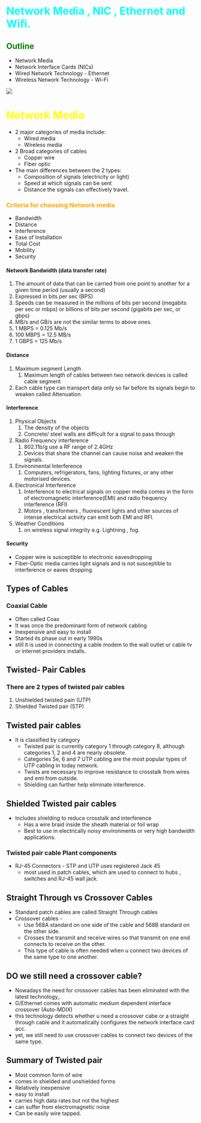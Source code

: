 # <font color="cyan"> Network Media , NIC , Ethernet and Wifi. </font>

## <font color="Green">Outline</font>
* Network Media 
* Network Interface Cards (NICs)
* Wired Network Technology - Ethernet 
* Wireless Network Technology - Wi-Fi

![](screenshots/Pasted%20image%2020240801130549.png)


# <font color="Yellow">Network Media </font>
* 2 major categories of media include:
	* Wired media
	* Wireless media
* 2 Broad categories of cables
	* Copper wire
	* Fiber optic
* The main differences between the 2 types:
	* Composition of signals (electricity or light)
	* Speed at which signals can be sent
	* Distance the signals can effectively travel.


###  <font color="Orange">Criteria for choosing Network media</font>
* Bandwidth
* Distance
* Interference
* Ease of Installation
* Total Cost
* Mobility
* Security


#### **Network Bandwidth (data transfer rate)**
1. The amount of data that can be carried from one point to another for a given time period (usually a second)
2. Expressed in bits per sec (BPS)
3. Speeds can be measured in the millions of bits per second (megabits per sec or mbps) or billions of bits per second (gigabits per sec, or gbps)
4. MB/s and GB/s are not the similar terms to above ones.
5. 1 MBPS = 0.125 Mb/s
6. 100 MBPS = 12.5 MB/s
7. 1 GBPS = 125 Mb/s

#### Distance
1. Maximum segment Length
	1. Maximum length of cables between two network devices is called cable segment
2. Each cable type can transport data only so far before its signals begin to weaken called Attenuation.

#### Interference 
1. Physical Objects
	1. The density of the objects
	2. Concrete/ steel walls are difficult for a signal to pass through
2. Radio Frequency interference
	1. 802.11b/g use a RF range of 2.4GHz
	2. Devices that share the channel can cause noise and weaken the signals.
3. Environmental Interference 
	1. Computers, refrigerators, fans, lighting fixtures, or any other motorised devices. 
4. Electronical  Interference 
	1. Interference to electrical signals on copper media comes in the form of electromagnetic interference(EMI) and radio frequency interference (RFI)
	2. Motors , transformers , fluorescent lights and other sources of intense electrical activity can emit both EMI and RFI.
5. Weather Conditions
	1. on wireless signal integrity e.g. Lightning , fog.

#### Security
* Copper wire is susceptible to electronic eavesdropping
* Fiber-Optic media carries light signals and is not susceptible to interference or eaves dropping.


## Types of Cables

### Coaxial Cable
* Often called Coax
* It was once the predominant form of network cabling
* Inexpensive and easy to install
* Started its phase out in early 1990s
* still it is used in connecting a cable modem to the wall outlet ur cable tv or internet providers installs.

## Twisted- Pair Cables

### There are 2 types of twisted pair cables
1. Unshielded twisted pain (UTP)
2. Shielded Twisted pair (STP)

## Twisted pair cables
* It is classified by category
	* Twisted pair is currently category 1 through category 8, although categories 1, 2 and 4 are nearly obsolete.
	* Categories 5e, 6 and 7 UTP cabling are the most popular types of UTP cabling in today network.
	* Twists are necessary to improve resistance to crosstalk from wires and emi from outside.
	* Shielding can further help eliminate interference.


## Shielded Twisted pair cables
* Includes shielding to reduce crosstalk and interference
	*  Has a wire braid inside the sheath material or foil wrap
	* Best to use in electrically noisy environments or very high bandwidth applications.

### Twisted pair cable Plant components
* RJ-45 Connectors - STP and UTP uses registered Jack 45 
	* most used in patch cables, which are used to connect to hubs , switches and RJ-45 wall jack.


## Straight Through vs Crossover Cables
* Standard patch cables are called Straight Through cables 
* Crossover cables -
	* Use 568A standard on one side of the cable and 568B standard on the other side.
	* Crosses the transmit and receive wires so that transmit on one end connects to receive on the other.
	* This type of cable is often needed when u connect two devices of the same type to one another.

## DO we still need a crossover cable?
* Nowadays the need for crossover cables has been eliminated with the latest technology,.
* G/Ethernet comes with automatic medium dependent interface crossover (Auto-MDIX)
* this technology detects whether u need a crossover cabe or a straight through cable and it automatically configures the network interface card acc.
* yet, we still need to use crossover cables to connect two devices of the same type.

## Summary of Twisted pair
* Most common form of wire
* comes in shielded and unshielded forms
* Relatively inexpensive
* easy to install
* carries high data rates but not the highest
* can suffer from electromagnetic noise
* Can be easily wire tapped.